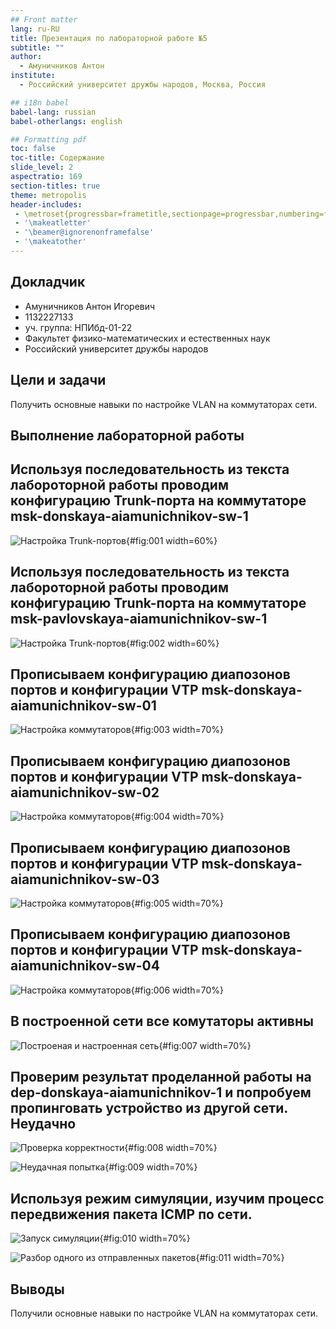 ```yaml
---
## Front matter
lang: ru-RU
title: Презентация по лабораторной работе №5
subtitle: ""
author:
  - Амуничников Антон
institute:
  - Российский университет дружбы народов, Москва, Россия

## i18n babel
babel-lang: russian
babel-otherlangs: english

## Formatting pdf
toc: false
toc-title: Содержание
slide_level: 2
aspectratio: 169
section-titles: true
theme: metropolis
header-includes:
 - \metroset{progressbar=frametitle,sectionpage=progressbar,numbering=fraction}
 - '\makeatletter'
 - '\beamer@ignorenonframefalse'
 - '\makeatother'
---
```



## Докладчик

  * Амуничников Антон Игоревич
  * 1132227133
  * уч. группа: НПИбд-01-22
  * Факультет физико-математических и естественных наук
  * Российский университет дружбы народов

## Цели и задачи

Получить основные навыки по настройке VLAN на коммутаторах сети.


## Выполнение лабораторной работы

## Используя последовательность из текста лабороторной работы проводим конфигурацию Trunk-порта на коммутаторе msk-donskaya-aiamunichnikov-sw-1

![Настройка Trunk-портов](image/1.png){#fig:001 width=60%}

## Используя последовательность из текста лабороторной работы проводим конфигурацию Trunk-порта на коммутаторе msk-pavlovskaya-aiamunichnikov-sw-1

![Настройка Trunk-портов](image/2.png){#fig:002 width=60%}

## Прописываем конфигурацию диапозонов портов и конфигурации VTP msk-donskaya-aiamunichnikov-sw-01 

![Настройка коммутаторов](image/3.png){#fig:003 width=70%}

## Прописываем конфигурацию диапозонов портов и конфигурации VTP msk-donskaya-aiamunichnikov-sw-02 

![Настройка коммутаторов](image/4.png){#fig:004 width=70%}

## Прописываем конфигурацию диапозонов портов и конфигурации VTP msk-donskaya-aiamunichnikov-sw-03 

![Настройка коммутаторов](image/5.png){#fig:005 width=70%}


## Прописываем конфигурацию диапозонов портов и конфигурации VTP msk-donskaya-aiamunichnikov-sw-04 

![Настройка коммутаторов](image/6.png){#fig:006 width=70%}

## В построенной сети все комутаторы активны

![Построеная и настроенная сеть](image/7.png){#fig:007 width=70%}

## Проверим результат проделанной работы на dep-donskaya-aiamunichnikov-1 и попробуем пропинговать устройство из другой сети. Неудачно 

![Проверка корректности](image/8.png){#fig:008 width=70%}

![Неудачная попытка](image/9.png){#fig:009 width=70%}

## Используя режим симуляции, изучим процесс передвижения пакета ICMP по сети.

![Запуск симуляции](image/10.png){#fig:010 width=70%}

![Разбор одного из отправленных пакетов](image/11.png){#fig:011 width=70%}

## Выводы

Получили основные навыки по настройке VLAN на коммутаторах сети.


